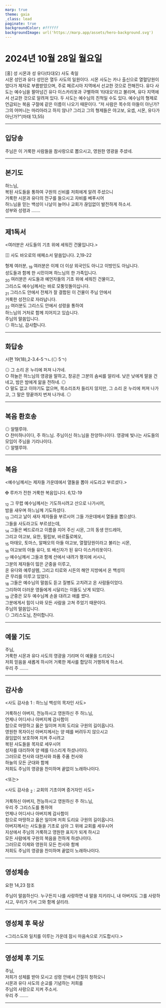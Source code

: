 ```yaml
---
marp: true
theme: gaia
_class: lead
paginate: true
backgroundColor: #ffffff
backgroundImage: url('https://marp.app/assets/hero-background.svg')
---
```


# 2024년 10월 28일 월요일

[홍] 성 시몬과 성 유다(타대오) 사도 축일  
시몬 성인과 유다 성인은 열두 사도의 일원이다. 시몬 사도는 카나 출신으로 열혈당원이었다가 제자로 부름받았으며, 주로 페르시아 지역에서 선교한 것으로 전해진다. 유다 사도는 예수님을 팔아넘긴 유다 이스카리옷과 구별하여 ‘타대오’라고 불리며, 유다 지역에서 선교한 것으로 알려져 있다. 두 사도는 예수님의 친척일 수도 있다. 예수님의 형제로 언급되는 복음 구절에 같은 이름이 나오기 때문이다. “저 사람은 목수의 아들이 아닌가? 그의 어머니는 마리아라고 하지 않나? 그리고 그의 형제들은 야고보, 요셉, 시몬, 유다가 아닌가?”(마태 13,55)




---

## 입당송

주님은 이 거룩한 사람들을 참사랑으로 뽑으시고, 영원한 영광을 주셨네.  
  


---

## 본기도

하느님,  
복된 사도들을 통하여 구원의 신비를 저희에게 알려 주셨으니  
거룩한 시몬과 유다의 전구를 들으시고 자비를 베푸시어  
하느님을 믿는 백성이 나날이 늘어나 교회가 끊임없이 발전하게 하소서.  
성부와 성령과 …….  
  


---

## 제1독서

<여러분은 사도들의 기초 위에 세워진 건물입니다.>

▥ 사도 바오로의 에페소서 말씀입니다. 2,19-22

형제 여러분, <sub>19</sub> 여러분은 이제 더 이상 외국인도 아니고 이방인도 아닙니다.  
성도들과 함께 한 시민이며 하느님의 한 가족입니다.  
<sub>20</sub> 여러분은 사도들과 예언자들의 기초 위에 세워진 건물이고,  
그리스도 예수님께서는 바로 모퉁잇돌이십니다.  
<sub>21</sub> 그리스도 안에서 전체가 잘 결합된 이 건물이 주님 안에서  
거룩한 성전으로 자라납니다.  
<sub>22</sub> 여러분도 그리스도 안에서 성령을 통하여  
하느님의 거처로 함께 지어지고 있습니다.  
주님의 말씀입니다.  
◎ 하느님, 감사합니다.  
  


---

## 화답송

시편 19(18),2-3.4-5ㄱㄴ(◎ 5ㄱ)

◎ 그 소리 온 누리에 퍼져 나가네.  
○ 하늘은 하느님의 영광을 말하고, 창공은 그분의 솜씨를 알리네. 낮은 낮에게 말을 건네고, 밤은 밤에게 앎을 전하네. ◎  
○ 말도 없고 이야기도 없으며, 목소리조차 들리지 않지만, 그 소리 온 누리에 퍼져 나가고, 그 말은 땅끝까지 번져 나가네. ◎  
  


---

## 복음 환호송

◎ 알렐루야.  
○ 찬미하나이다, 주 하느님. 주님이신 하느님을 찬양하나이다. 영광에 빛나는 사도들의 모임이 주님을 기리나이다.  
◎ 알렐루야.  
  


---

## 복음

<예수님께서는 제자들 가운데에서 열둘을 뽑아 사도라고 부르셨다.>

✠ 루카가 전한 거룩한 복음입니다. 6,12-19

<sub>12</sub> 그 무렵 예수님께서는 기도하시려고 산으로 나가시어,  
밤을 새우며 하느님께 기도하셨다.  
<sub>13</sub> 그리고 날이 새자 제자들을 부르시어 그들 가운데에서 열둘을 뽑으셨다.  
그들을 사도라고도 부르셨는데,  
<sub>14</sub> 그들은 베드로라고 이름을 지어 주신 시몬, 그의 동생 안드레아,  
그리고 야고보, 요한, 필립보, 바르톨로메오,  
<sub>15</sub> 마태오, 토마스, 알패오의 아들 야고보, 열혈당원이라고 불리는 시몬,  
<sub>16</sub> 야고보의 아들 유다, 또 배신자가 된 유다 이스카리옷이다.  
<sub>17</sub> 예수님께서 그들과 함께 산에서 내려가 평지에 서시니,  
그분의 제자들이 많은 군중을 이루고,  
온 유다와 예루살렘, 그리고 티로와 시돈의 해안 지방에서 온 백성이  
큰 무리를 이루고 있었다.  
<sub>18</sub> 그들은 예수님의 말씀도 듣고 질병도 고치려고 온 사람들이었다.  
그리하여 더러운 영들에게 시달리는 이들도 낫게 되었다.  
<sub>19</sub> 군중은 모두 예수님께 손을 대려고 애를 썼다.  
그분에게서 힘이 나와 모든 사람을 고쳐 주었기 때문이다.  
주님의 말씀입니다.  
◎ 그리스도님, 찬미합니다.  
  


---

## 예물 기도

주님,  
거룩한 시몬과 유다 사도의 영광을 기리며 이 예물을 드리오니  
저희 믿음을 새롭게 하시어 거룩한 제사를 합당히 거행하게 하소서.  
우리 주 …….  
  


---

## 감사송

<사도 감사송 1 : 하느님 백성의 목자인 사도>

거룩하신 아버지, 전능하시고 영원하신 주 하느님,  
언제나 어디서나 아버지께 감사함이  
참으로 마땅하고 옳은 일이며 저희 도리요 구원의 길이옵니다.  
영원한 목자이신 아버지께서는 양 떼를 버려두지 않으시고  
끊임없이 보호하며 지켜 주시려고  
복된 사도들을 목자로 세우시어  
성자를 대리하여 양 떼를 다스리게 하셨나이다.  
그러므로 천사와 대천사와 좌품 주품 천사와  
하늘의 모든 군대와 함께  
저희도 주님의 영광을 찬미하며 끝없이 노래하나이다.  
  
<또는>  
  
<사도 감사송 <sub>2</sub> : 교회의 기초이며 증거자인 사도>  
  
  
거룩하신 아버지, 전능하시고 영원하신 주 하느님,  
우리 주 그리스도를 통하여  
언제나 어디서나 아버지께 감사함이  
참으로 마땅하고 옳은 일이며 저희 도리요 구원의 길이옵니다.  
아버지께서는 사도들을 기초로 삼아 그 위에 교회를 세우시어  
지상에서 주님의 거룩하고 영원한 표지가 되게 하시고  
모든 사람에게 구원의 복음을 전하게 하셨나이다.  
그러므로 이제와 영원히 모든 천사와 함께  
저희도 주님의 영광을 찬미하며 끝없이 노래하나이다.  


---

## 영성체송

요한 14,23 참조

주님이 말씀하신다. 누구든지 나를 사랑하면 내 말을 지키리니, 내 아버지도 그를 사랑하시고, 우리가 가서 그와 함께 살리라.  
  


---

## 영성체 후 묵상

<그리스도와 일치를 이루는 가운데 잠시 마음속으로 기도합시다.>  


---

## 영성체 후 기도

주님,  
저희가 성체를 받아 모시고 성령 안에서 간절히 청하오니  
시몬과 유다 사도의 순교를 기념하는 저희를  
주님의 사랑으로 지켜 주소서.  
우리 주 …….  
  


---
